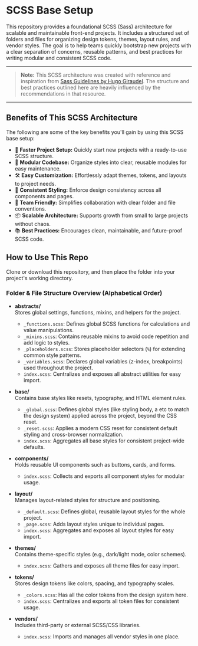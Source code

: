 # SCSS Base Setup

This repository provides a foundational SCSS (Sass) architecture for scalable and maintainable front-end projects. It includes a structured set of folders and files for organizing design tokens, themes, layout rules, and vendor styles. The goal is to help teams quickly bootstrap new projects with a clear separation of concerns, reusable patterns, and best practices for writing modular and consistent SCSS code.

---

> **Note:** This SCSS architecture was created with reference and inspiration from [Sass Guidelines by Hugo Giraudel](https://sass-guidelin.es/#architecture). The structure and best practices outlined here are heavily influenced by the recommendations in that resource.

---

## Benefits of This SCSS Architecture

The following are some of the key benefits you'll gain by using this SCSS base setup:

- 🚀 **Faster Project Setup:** Quickly start new projects with a ready-to-use SCSS structure.
- 🧩 **Modular Codebase:** Organize styles into clear, reusable modules for easy maintenance.
- 🛠️ **Easy Customization:** Effortlessly adapt themes, tokens, and layouts to project needs.
- 🧹 **Consistent Styling:** Enforce design consistency across all components and pages.
- 👥 **Team Friendly:** Simplifies collaboration with clear folder and file conventions.
- 📦 **Scalable Architecture:** Supports growth from small to large projects without chaos.
- 📚 **Best Practices:** Encourages clean, maintainable, and future-proof SCSS code.


## How to Use This Repo

Clone or download this repository, and then place the folder into your project's working directory.


### Folder & File Structure Overview (Alphabetical Order)

- **abstracts/**  
  Stores global settings, functions, mixins, and helpers for the project.
  - `_functions.scss`: Defines global SCSS functions for calculations and value manipulations.
  - `_mixins.scss`: Contains reusable mixins to avoid code repetition and add logic to styles.
  - `_placeholders.scss`: Stores placeholder selectors (`%`) for extending common style patterns.
  - `_variables.scss`: Declares global variables (z-index, breakpoints) used throughout the project.
  - `index.scss`: Centralizes and exposes all abstract utilities for easy import.

- **base/**  
  Contains base styles like resets, typography, and HTML element rules.  
  - `_global.scss`: Defines global styles (like styling body, a etc to match the design system) applied across the project, beyond the CSS reset.
  - `_reset.scss`: Applies a modern CSS reset for consistent default styling and cross-browser normalization.
  - `index.scss`: Aggregates all base styles for consistent project-wide defaults.

- **components/**  
  Holds reusable UI components such as buttons, cards, and forms.  
  - `index.scss`: Collects and exports all component styles for modular usage.

- **layout/**  
  Manages layout-related styles for structure and positioning.  
  - `_default.scss`: Defines global, reusable layout styles for the whole project.  
  - `_page.scss`: Adds layout styles unique to individual pages.
  - `index.scss`: Aggregates and exposes all layout styles for easy import.

- **themes/**  
  Contains theme-specific styles (e.g., dark/light mode, color schemes).  
  - `index.scss`: Gathers and exposes all theme files for easy import.

- **tokens/**  
  Stores design tokens like colors, spacing, and typography scales.  
  - `_colors.scss`: Has all the color tokens from the design system here.
  - `index.scss`: Centralizes and exports all token files for consistent usage.

- **vendors/**  
  Includes third-party or external SCSS/CSS libraries.  
  - `index.scss`: Imports and manages all vendor styles in one place.





